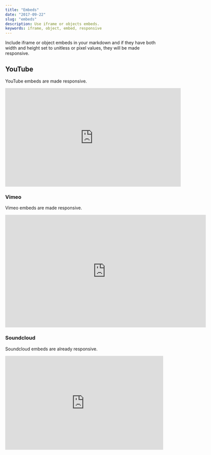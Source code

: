```yaml
---
title: "Embeds"
date: "2017-09-22"
slug: "embeds"
description: Use iframe or objects embeds.
keywords: iframe, object, embed, responsive
---
```

Include iframe or object embeds in your markdown and if they have both width and height set to unitless or pixel values, they will be made responsive.

## YouTube

YouTube embeds are made responsive.

<iframe width="560" height="315" src="https://www.youtube.com/embed/v30Ml-9xsRQ" frameborder="0" allowfullscreen></iframe>

### Vimeo

Vimeo embeds are made responsive.

<iframe src="https://player.vimeo.com/video/40686155?portrait=0" width="640" height="360" frameborder="0" webkitallowfullscreen mozallowfullscreen allowfullscreen></iframe>

### Soundcloud

Soundcloud embeds are already responsive.

<iframe width="100%" height="300" scrolling="no" frameborder="no" src="https://w.soundcloud.com/player/?url=https%3A//api.soundcloud.com/tracks/188212367&amp;color=%23ff5500&amp;auto_play=false&amp;hide_related=false&amp;show_comments=true&amp;show_user=true&amp;show_reposts=false&amp;show_teaser=true&amp;visual=true"></iframe>
